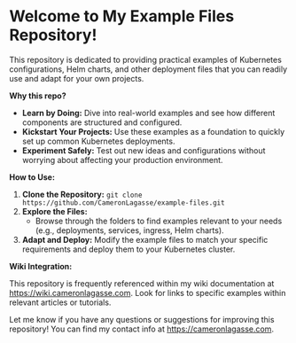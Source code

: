 #  Welcome to My Example Files Repository!

This repository is dedicated to providing practical examples of Kubernetes configurations, Helm charts, and other deployment files that you can readily use and adapt for your own projects.

**Why this repo?**

* **Learn by Doing:** 
   Dive into real-world examples and see how different components are structured and configured. 
* **Kickstart Your Projects:** Use these examples as a foundation to quickly set up common Kubernetes deployments.
* **Experiment Safely:** Test out new ideas and configurations without worrying about affecting your production environment.

**How to Use:**

1.  **Clone the Repository:** `git clone https://github.com/CameronLagasse/example-files.git`
2.  **Explore the Files:** 
    * Browse through the folders to find examples relevant to your needs (e.g., deployments, services, ingress, Helm charts).
3. **Adapt and Deploy:** Modify the example files to match your specific requirements and deploy them to your Kubernetes cluster.

**Wiki Integration:**

This repository is frequently referenced within my wiki documentation at https://wiki.cameronlagasse.com. Look for links to specific examples within relevant articles or tutorials.



Let me know if you have any questions or suggestions for improving this repository! You can find my contact info at https://cameronlagasse.com.
